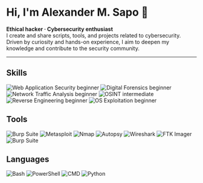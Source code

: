 # Hi, I'm Alexander M. Sapo 👋
**Ethical hacker · Cybersecurity enthusiast**  
I create and share scripts, tools, and projects related to cybersecurity. Driven by curiosity and hands-on experience, I aim to deepen my knowledge and contribute to the security community.

---
## Skills
<p>
  <img alt="Web Application Security" src="https://img.shields.io/badge/-Web%20Application%20Security-blue?style=for-the-badge" /> beginner
  <img alt="Digital Forensics" src="https://img.shields.io/badge/-Digital%20Forensics-purple?style=for-the-badge" /> beginner
  <img alt="Network Traffic Analysis" src="https://img.shields.io/badge/-Network%20Traffic%20Analysis-teal?style=for-the-badge" /> beginner
  <img alt="OSINT" src="https://img.shields.io/badge/-OSINT-green?style=for-the-badge" /> intermediate
  <img alt="Reverse Engineering" src="https://img.shields.io/badge/-Reverse%20Engineering-orange?style=for-the-badge" /> beginner
  <img alt="OS Exploitation" src="https://img.shields.io/badge/-OS%20Exploitation-red?style=for-the-badge" /> beginner
</p>

## Tools
<p>
  <img alt="Burp Suite" src="https://img.shields.io/badge/-Burp%20Suite-black?style=for-the-badge" />
  <img alt="Metasploit" src="https://img.shields.io/badge/-Metasploit-purple?style=for-the-badge" />
  <img alt="Nmap" src="https://img.shields.io/badge/-Nmap-blue?style=for-the-badge" />
  <img alt="Autopsy" src="https://img.shields.io/badge/-Autopsy-darkgreen?style=for-the-badge" />
  <img alt="Wireshark" src="https://img.shields.io/badge/-Wireshark-cyan?style=for-the-badge" />
  <img alt="FTK Imager" src="https://img.shields.io/badge/-FTK%20Imager-gray?style=for-the-badge" />
  <img alt="Burp Suite" src="https://img.shields.io/badge/-Burp%20Suite-black?style=for-the-badge" />


</p>

## Languages
<p>
  <img alt="Bash" src="https://img.shields.io/badge/-Bash-lightgrey?style=for-the-badge" />
  <img alt="PowerShell" src="https://img.shields.io/badge/-PowerShell-navy?style=for-the-badge" />
  <img alt="CMD" src="https://img.shields.io/badge/-CMD-darkgrey?style=for-the-badge" />
  <img alt="Python" src="https://img.shields.io/badge/-Python-yellow?style=for-the-badge" />
</p>
